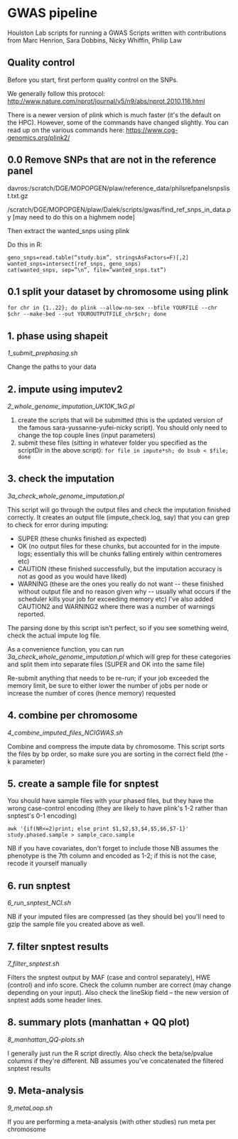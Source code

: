 # GWAS pipeline

Houlston Lab scripts for running a GWAS
Scripts written with contributions from Marc Henrion, Sara Dobbins, Nicky Whiffin, Philip Law

## Quality control
Before you start, first perform quality control on the SNPs. 

We generally follow this protocol:
http://www.nature.com/nprot/journal/v5/n9/abs/nprot.2010.116.html 

There is a newer version of plink which is much faster (it's the default on the HPC). However, some of the commands have changed slightly. 
You can read up on the various commands here: https://www.cog-genomics.org/plink2/ 

## 0.0 Remove SNPs that are not in the reference panel
davros:/scratch/DGE/MOPOPGEN/plaw/reference_data/philsrefpanelsnpslist.txt.gz

/scratch/DGE/MOPOPGEN/plaw/Dalek/scripts/gwas/find_ref_snps_in_data.py [may need to do this on a highmem node]

Then extract the wanted_snps using plink

Do this in R:
```ref_snps=read.table(gzfile(“philsrefpanelsnpslist.txt.gz”), stringsAsFactors=F)[,1]
geno_snps=read.table(“study.bim”, stringsAsFactors=F)[,2]
wanted_snps=intersect(ref_snps, geno_snps)
cat(wanted_snps, sep=”\n”, file=”wanted_snps.txt”)
```

## 0.1 split your dataset by chromosome using plink
`for chr in {1..22}; do plink --allow-no-sex --bfile YOURFILE --chr $chr --make-bed --out YOUROUTPUTFILE_chr$chr; done`

## 1. phase using shapeit
*1_submit_prephasing.sh*

Change the paths to your data


## 2. impute using imputev2
*2_whole_genome_imputation_UK10K_1kG.pl*

1. create the scripts that will be submitted (this is the updated version of the famous sara-yussanne-yufei-nicky script). You should only need to change the top couple lines (input parameters) 
2. submit these files (sitting in whatever folder you specified as the scriptDir in the above script):
`for file in impute*sh; do bsub < $file; done`

## 3. check the imputation
*3a_check_whole_genome_imputation.pl*

This script will go through the output files and check the imputation finished correctly. It creates an output file (impute_check.log, say) that you can grep to check for error during imputing:
* SUPER (these chunks finished as expected)
* OK (no output files for these chunks, but accounted for in the impute logs; essentially this will be chunks falling entirely within centromeres etc)
* CAUTION (these finished successfully, but the imputation accuracy is not as good as you would have liked)
* WARNING (these are the ones you really do not want -- these finished without output file and no reason given why -- usually what occurs if the scheduler kills your job for exceeding memory etc)
I've also added CAUTION2 and WARNING2 where there was a number of warnings reported.

The parsing done by this script isn't perfect, so if you see something weird, check the actual impute log file.

As a convenience function, you can run
*3a_check_whole_genome_imputation.pl*
which will grep for these categories and split them into separate files (SUPER and OK into the same file)

Re-submit anything that needs to be re-run; if your job exceeded the memory limit, be sure to either lower the number of jobs per node or increase the number of cores (hence memory) requested

## 4. combine per chromosome
*4_combine_imputed_files_NCIGWAS.sh*

Combine and compress the impute data by chromosome. This script sorts the files by bp order, so make sure you are sorting in the correct field (the -k parameter)

## 5. create a sample file for snptest
You should have sample files with your phased files, but they have the wrong case-control encoding (they are likely to have plink's 1-2 rather than snptest's 0-1 encoding)

`awk '{if(NR<=2)print; else print $1,$2,$3,$4,$5,$6,$7-1}' study.phased.sample > sample_caco.sample`

NB if you have covariates, don't forget to include those
NB assumes the phenotype is the 7th column and encoded as 1-2; if this is not the case, recode it yourself manually

## 6. run snptest
*6_run_snptest_NCI.sh*

NB if your imputed files are compressed (as they should be) you'll need to gzip the sample file you created above as well.

## 7. filter snptest results
*7_filter_snptest.sh*

Filters the snptest output by MAF (case and control separately), HWE (control) and info score. Check the column number are correct (may change depending on your input). Also check the lineSkip field – the new version of snptest adds some header lines.

## 8. summary plots (manhattan + QQ plot)
*8_manhattan_QQ-plots.sh*

I generally just run the R script directly. Also check the beta/se/pvalue columns if they're different.
NB assumes you've concatenated the filtered snptest results

## 9. Meta-analysis
*9_metaLoop.sh*

If you are performing a meta-analysis (with other studies) run meta per chromosome

